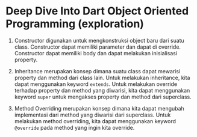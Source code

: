 # Deep Dive Into Dart Object Oriented Programming (exploration)

1. Constructor digunakan untuk mengkonstruksi object baru dari suatu class. Constructor dapat memiliki parameter dan dapat di override. Constructor dapat memiliki body dan dapat melakukan inisialisasi property.

2. Inheritance merupakan konsep dimana suatu class dapat mewarisi property dan method dari class lain. Untuk melakukan inheritance, kita dapat menggunakan keyword `extends`. Untuk melakukan override terhadap property dan method yang diwarisi, kita dapat menggunakan keyword `super` untuk mengakses property dan method dari superclass.

3. Method Overriding merupakan konsep dimana kita dapat mengubah implementasi dari method yang diwarisi dari superclass. Untuk melakukan method overriding, kita dapat menggunakan keyword `@override` pada method yang ingin kita override.